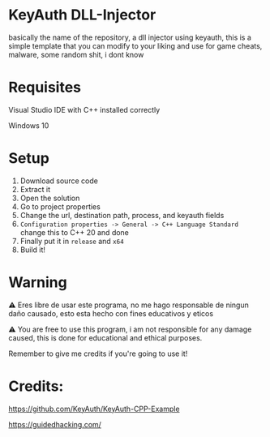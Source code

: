 # KeyAuth DLL-Injector

basically the name of the repository, a dll injector using keyauth, this is a simple template that you can modify to your liking and use for game cheats, malware, some random shit, i dont know

# Requisites

Visual Studio IDE with C++ installed correctly

Windows 10

# Setup
 1. Download source code
 2. Extract it
 3. Open the solution
 4. Go to project properties
 5. Change the url, destination path, process, and keyauth fields
 6. `Configuration properties -> General -> C++ Language Standard` change this to C++ 20 and done
 7. Finally put it in `release` and `x64`
 8. Build it!


# Warning 

⚠ Eres libre de usar este programa, no me hago responsable de ningun daño causado, esto esta hecho con fines educativos y eticos

⚠ You are free to use this program, i am not responsible for any damage caused, this is done for educational and ethical purposes.

Remember to give me credits if you're going to use it!

# Credits:

https://github.com/KeyAuth/KeyAuth-CPP-Example

https://guidedhacking.com/
